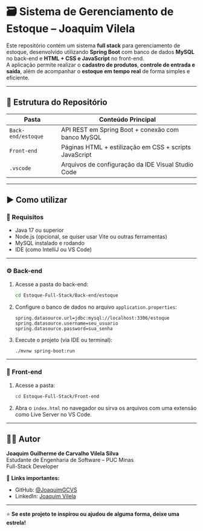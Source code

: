 # 🗃️ Sistema de Gerenciamento de Estoque – Joaquim Vilela

Este repositório contém um sistema **full stack** para gerenciamento de estoque, desenvolvido utilizando **Spring Boot** com banco de dados **MySQL** no back-end e **HTML + CSS e JavaScript** no front-end.  
A aplicação permite realizar o **cadastro de produtos**, **controle de entrada e saída**, além de acompanhar o **estoque em tempo real** de forma simples e eficiente.

---

## 📁 Estrutura do Repositório

| Pasta              | Conteúdo Principal                                      |
|--------------------|----------------------------------------------------------|
| `Back-end/estoque` | API REST em Spring Boot + conexão com banco MySQL       |
| `Front-end`        | Páginas HTML + estilização em CSS + scripts JavaScript  |
| `.vscode`          | Arquivos de configuração da IDE Visual Studio Code      |

---

## ▶️ Como utilizar

### 🔧 Requisitos

- Java 17 ou superior
- Node.js (opcional, se quiser usar Vite ou outras ferramentas)
- MySQL instalado e rodando
- IDE (como IntelliJ ou VS Code)

---

### ⚙️ Back-end

1. Acesse a pasta do back-end:
   ```bash
   cd Estoque-Full-Stack/Back-end/estoque
   ```

2. Configure o banco de dados no arquivo `application.properties`:
   ```
   spring.datasource.url=jdbc:mysql://localhost:3306/estoque
   spring.datasource.username=seu_usuario
   spring.datasource.password=sua_senha
   ```

3. Execute o projeto (via IDE ou terminal):
   ```bash
   ./mvnw spring-boot:run
   ```

---

### 🎨 Front-end

1. Acesse a pasta:
   ```bash
   cd Estoque-Full-Stack/Front-end
   ```

2. Abra o `index.html` no navegador ou sirva os arquivos com uma extensão como Live Server no VS Code.

---

## 👨‍💻 Autor

**Joaquim Guilherme de Carvalho Vilela Silva**  
Estudante de Engenharia de Software – PUC Minas  
Full-Stack Developer  

🔗 **Links importantes:**
* GitHub: [@JoaquimGCVS](https://github.com/JoaquimGCVS)  
* LinkedIn: [Joaquim Vilela](https://www.linkedin.com/in/joaquim-vilela/)  

---

⭐ **Se este projeto te inspirou ou ajudou de alguma forma, deixe uma estrela!**
